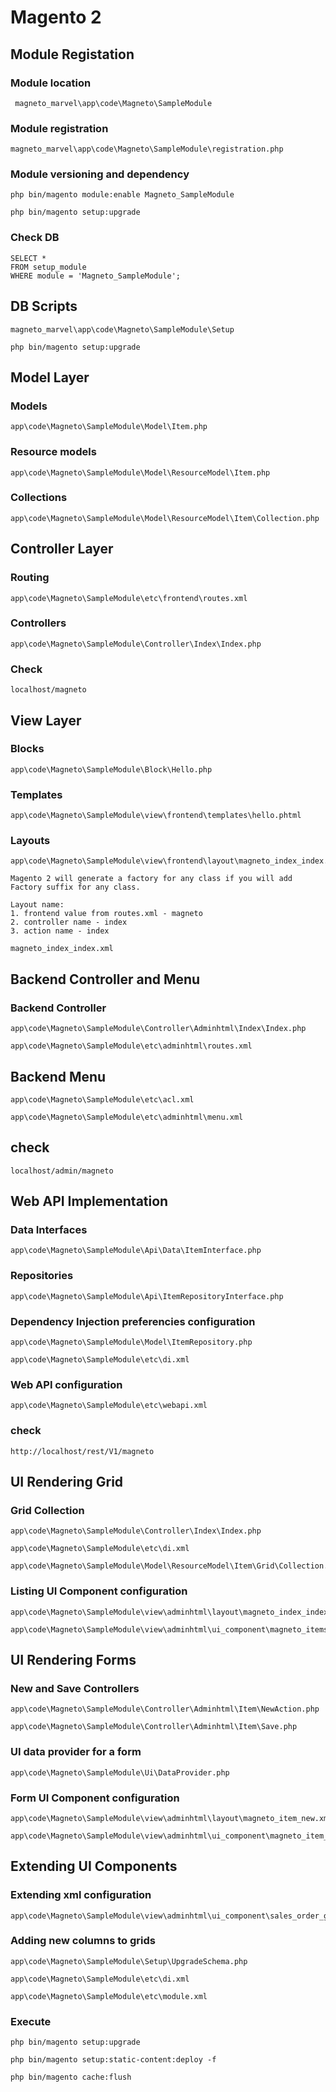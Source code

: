 # Magento 2

## Module Registation

### Module location

```
 magneto_marvel\app\code\Magneto\SampleModule
 ```

### Module registration

 ```
 magneto_marvel\app\code\Magneto\SampleModule\registration.php
 ```

### Module versioning and dependency

```
php bin/magento module:enable Magneto_SampleModule
```

```
php bin/magento setup:upgrade
```

### Check DB

```
SELECT * 
FROM setup_module
WHERE module = 'Magneto_SampleModule';
```

## DB Scripts

 ```
magneto_marvel\app\code\Magneto\SampleModule\Setup
 ```

```
php bin/magento setup:upgrade
```

## Model Layer

### Models

```
app\code\Magneto\SampleModule\Model\Item.php
```

### Resource models

```
app\code\Magneto\SampleModule\Model\ResourceModel\Item.php
```

### Collections

```
app\code\Magneto\SampleModule\Model\ResourceModel\Item\Collection.php
```

## Controller Layer

### Routing

```
app\code\Magneto\SampleModule\etc\frontend\routes.xml
```

### Controllers

```
app\code\Magneto\SampleModule\Controller\Index\Index.php
```

### Check

```
localhost/magneto
```

## View Layer

### Blocks

```
app\code\Magneto\SampleModule\Block\Hello.php
```

### Templates

```
app\code\Magneto\SampleModule\view\frontend\templates\hello.phtml
```

### Layouts

```
app\code\Magneto\SampleModule\view\frontend\layout\magneto_index_index.xml
```

```
Magento 2 will generate a factory for any class if you will add Factory suffix for any class. 
```

```
Layout name:
1. frontend value from routes.xml - magneto
2. controller name - index 
3. action name - index

magneto_index_index.xml
```

## Backend Controller and Menu

### Backend Controller

```
app\code\Magneto\SampleModule\Controller\Adminhtml\Index\Index.php
```

```
app\code\Magneto\SampleModule\etc\adminhtml\routes.xml
```

## Backend Menu

```
app\code\Magneto\SampleModule\etc\acl.xml
```

```
app\code\Magneto\SampleModule\etc\adminhtml\menu.xml
```

## check

```
localhost/admin/magneto
```

## Web API Implementation

### Data Interfaces

```
app\code\Magneto\SampleModule\Api\Data\ItemInterface.php
```

### Repositories

```
app\code\Magneto\SampleModule\Api\ItemRepositoryInterface.php
```


### Dependency Injection preferencies configuration

```
app\code\Magneto\SampleModule\Model\ItemRepository.php
```

```
app\code\Magneto\SampleModule\etc\di.xml
```

### Web API configuration

```
app\code\Magneto\SampleModule\etc\webapi.xml
```

### check

```
http://localhost/rest/V1/magneto
```

## UI Rendering Grid

### Grid Collection

```
app\code\Magneto\SampleModule\Controller\Index\Index.php
```

```
app\code\Magneto\SampleModule\etc\di.xml
```

```
app\code\Magneto\SampleModule\Model\ResourceModel\Item\Grid\Collection.php
```

### Listing UI Component configuration

```
app\code\Magneto\SampleModule\view\adminhtml\layout\magneto_index_index.xml
```

```
app\code\Magneto\SampleModule\view\adminhtml\ui_component\magneto_items_grid.xml
```

## UI Rendering Forms

### New and Save Controllers

```
app\code\Magneto\SampleModule\Controller\Adminhtml\Item\NewAction.php
```

```
app\code\Magneto\SampleModule\Controller\Adminhtml\Item\Save.php
```

### UI data provider for a form

```
app\code\Magneto\SampleModule\Ui\DataProvider.php
```

### Form UI Component configuration

```
app\code\Magneto\SampleModule\view\adminhtml\layout\magneto_item_new.xml
```

```
app\code\Magneto\SampleModule\view\adminhtml\ui_component\magneto_item_form.xml
```

## Extending UI Components

### Extending xml configuration

```
app\code\Magneto\SampleModule\view\adminhtml\ui_component\sales_order_grid.xml
```

### Adding new columns to grids

```
app\code\Magneto\SampleModule\Setup\UpgradeSchema.php
```

```
app\code\Magneto\SampleModule\etc\di.xml
```

```
app\code\Magneto\SampleModule\etc\module.xml
```

### Execute

```
php bin/magento setup:upgrade
```

```
php bin/magento setup:static-content:deploy -f
```

```
php bin/magento cache:flush
```
